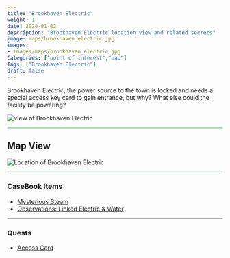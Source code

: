 ```yaml
---
title: "Brookhaven Electric"
weight: 1
date: 2024-01-02
description: "Brookhaven Electric location view and related secrets"
image: maps/brookhaven_electric.jpg
images:
- images/maps/brookhaven_electric.jpg
Categories: ["point of interest","map"]
Tags: ["Brookhaven Electric"]
draft: false
--- 
```


Brookhaven Electric, the power source to the town is locked and needs a special access key card to gain entrance, but why? What else could the facility be powering?

![view of Brookhaven Electric](/images/maps/brookhaven_electric.jpg)

<hr style="background-color: #28b44c" size=8>

## Map View

![Location of Brookhaven Electric](/images/maps/brookhaven-electric.png)

<hr style="background-color: #28b44c" size=8>

### CaseBook Items

- [Mysterious Steam](/casebook/quantum/steam/)
- [Observations: Linked Electric & Water](/casebook/interesting/observations/#linked-electric--water)

<hr style="background-color: #28b44c" size=8>

### Quests

- [Access Card](/lore/special_tools/#blue-key-card)